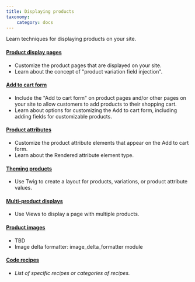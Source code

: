 ```yaml
---
title: Displaying products
taxonomy:
    category: docs
---
```


Learn techniques for displaying products on your site.

#### [Product display pages](01.product-display)
- Customize the product pages that are displayed on your site.
- Learn about the concept of "product variation field injection".

#### [Add to cart form](02.add-to-cart-form)
- Include the "Add to cart form" on product pages and/or other pages on your site to allow customers to add products to their shopping cart.
- Learn about options for customizing the Add to cart form, including adding fields for customizable products.

#### [Product attributes](03.product-attributes)
- Customize the product attribute elements that appear on the Add to cart form.
- Learn about the Rendered attribute element type.

#### [Theming products](04.theme-product)
- Use Twig to create a layout for products, variations, or product attribute values.

#### [Multi-product displays](05.multiple-products)
- Use Views to display a page with multiple products.

#### [Product images](06.product-images)
- TBD
- Image delta formatter: image_delta_formatter module

#### [Code recipes](07.code-recipes)
- *List of specific recipes or categories of recipes.*
